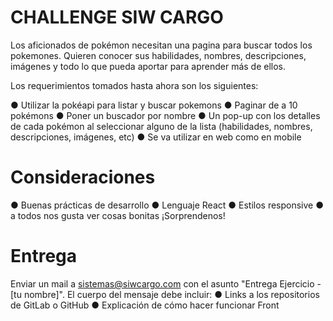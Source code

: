 # CHALLENGE SIW CARGO

Los aficionados de pokémon necesitan una pagina para buscar todos los pokemones. 
Quieren conocer sus habilidades, nombres, descripciones, imágenes y todo lo que pueda aportar para aprender más de ellos.

Los requerimientos tomados hasta ahora son los siguientes:

● Utilizar la pokéapi para listar y buscar pokemons
● Paginar de a 10 pokémons
● Poner un buscador por nombre
● Un pop-up con los detalles de cada pokémon al seleccionar alguno de la lista (habilidades, nombres, descripciones, imágenes, etc)
● Se va utilizar en web como en mobile

# Consideraciones

● Buenas prácticas de desarrollo
● Lenguaje React
● Estilos responsive
● a todos nos gusta ver cosas bonitas ¡Sorprendenos!

# Entrega

Enviar un mail a sistemas@siwcargo.com con el asunto "Entrega Ejercicio - [tu nombre]".
El cuerpo del mensaje debe incluir:
● Links a los repositorios de GitLab o GitHub
● Explicación de cómo hacer funcionar Front